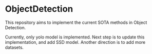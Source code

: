 # ObjectDetection
This repository aims to implement the current SOTA methods in Object Detection.

Currently, only yolo model is implemented. Next step is to update this implementation, and add SSD model. Another direction is to add more datasets.
